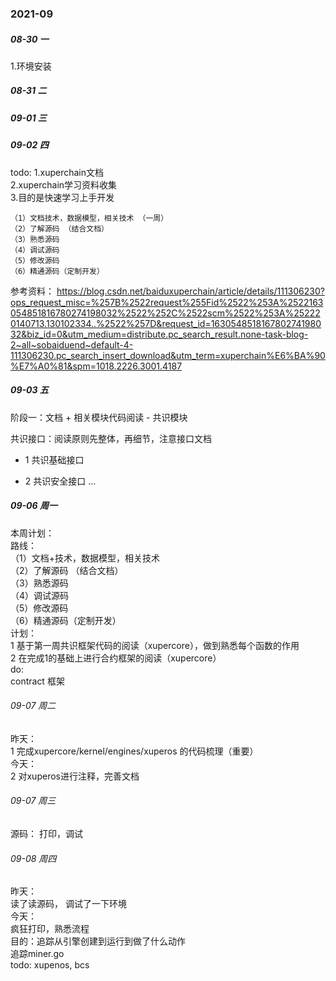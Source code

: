 ### 2021-09

##### 08-30 一
1.环境安装

##### 08-31 二

##### 09-01 三

##### 09-02 四 
todo:
    1.xuperchain文档  
    2.xuperchain学习资料收集  
    3.目的是快速学习上手开发  
    
    （1）文档技术，数据模型，相关技术 （一周）
    （2）了解源码 （结合文档）
    （3）熟悉源码 
    （4）调试源码 
    （5）修改源码 
    （6）精通源码（定制开发）
参考资料： 
https://blog.csdn.net/baiduxuperchain/article/details/111306230?ops_request_misc=%257B%2522request%255Fid%2522%253A%2522163054851816780274198032%2522%252C%2522scm%2522%253A%252220140713.130102334..%2522%257D&request_id=163054851816780274198032&biz_id=0&utm_medium=distribute.pc_search_result.none-task-blog-2~all~sobaiduend~default-4-111306230.pc_search_insert_download&utm_term=xuperchain%E6%BA%90%E7%A0%81&spm=1018.2226.3001.4187
    
##### 09-03 五
阶段一：文档 + 相关模块代码阅读 - 共识模块
    
共识接口：阅读原则先整体，再细节，注意接口文档
- 1 共识基础接口

- 2 共识安全接口
   ...

##### 09-06 周一
本周计划：  
    路线：  
        （1）文档+技术，数据模型，相关技术   
        （2）了解源码 （结合文档）  
        （3）熟悉源码   
        （4）调试源码   
        （5）修改源码   
        （6）精通源码（定制开发）  
    计划：  
        1 基于第一周共识框架代码的阅读（xupercore），做到熟悉每个函数的作用    
        2 在完成1的基础上进行合约框架的阅读（xupercore）  
    do:  
        contract 框架
        
###### 09-07 周二
昨天：  
    1 完成xupercore/kernel/engines/xuperos 的代码梳理（重要）  
今天：  
    2 对xuperos进行注释，完善文档
    
######  09-07 周三  
源码：
    打印，调试
    
###### 09-08 周四  
昨天：  
    读了读源码， 调试了一下环境  
今天：  
    疯狂打印，熟悉流程   
    目的：追踪从引擎创建到运行到做了什么动作    
    追踪miner.go    
    todo: xupenos, bcs